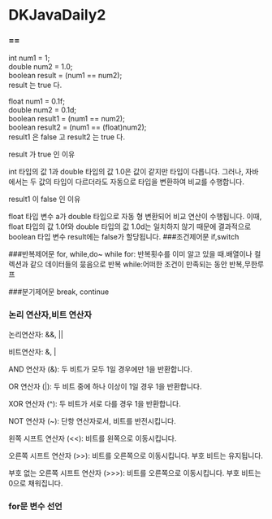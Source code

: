 # DKJavaDaily2

### ==
int num1 = 1;<br>
double num2 = 1.0;<br>
boolean result = (num1 == num2);<br>
result 는 true 다.

float num1 = 0.1f;<br>
double num2 = 0.1d;<br>
boolean result1 = (num1 == num2);<br>
boolean result2 = (num1 == (float)num2);<br>
result1 은 false 고 result2 는 true 다.

result 가 true 인 이유

int 타입의 값 1과 double 타입의 값 1.0은 값이 같지만 타입이 다릅니다. 
그러나, 자바에서는 두 값의 타입이 다르더라도 자동으로 타입을 변환하여 비교를 수행합니다.

result1 이 false 인 이유 

float 타입 변수 a가 double 타입으로 자동 형 변환되어 비교 연산이 수행됩니다. 이때, float 타입의 값 1.0f와 double 타입의 값 1.0d는 일치하지 않기 때문에 결과적으로 boolean 타입 변수 result에는 false가 할당됩니다.
###조건제어문
if,switch

###반복제어문
for, while,do~ while
for: 반복횟수를 이미 알고 있을 때.배열이나 컬렉션과 같으 데이터들의 뭈음으로 반복
while:어떠한 조건이 만족되는 동안 반복,무한루프

###분기제어문
break, continue

### 논리 연산자,비트 연산자
논리연산자: &&, ||

비트연산자: &, |

AND 연산자 (&): 두 비트가 모두 1일 경우에만 1을 반환합니다.

OR 연산자 (|): 두 비트 중에 하나 이상이 1일 경우 1을 반환합니다.

XOR 연산자 (^): 두 비트가 서로 다를 경우 1을 반환합니다.

NOT 연산자 (~): 단항 연산자로서, 비트를 반전시킵니다.

왼쪽 시프트 연산자 (<<): 비트를 왼쪽으로 이동시킵니다.

오른쪽 시프트 연산자 (>>): 비트를 오른쪽으로 이동시킵니다. 부호 비트는 유지됩니다.

부호 없는 오른쪽 시프트 연산자 (>>>): 비트를 오른쪽으로 이동시킵니다. 부호 비트는 0으로 채워집니다.

### for문 변수 선언

